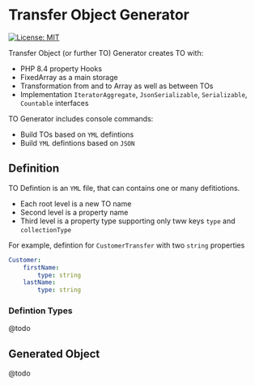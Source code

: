 Transfer Object Generator
==========================
[![License: MIT](https://img.shields.io/badge/License-MIT-yellow.svg)](https://opensource.org/licenses/MIT)

Transfer Object (or further TO) Generator creates TO with:

- PHP 8.4 property Hooks
- FixedArray as a main storage
- Transformation from and to Array as well as between TOs
- Implementation `IteratorAggregate`, `JsonSerializable`, `Serializable`, `Countable` interfaces

TO Generator includes console commands:

- Build TOs based on `YML` defintions
- Build `YML` defintions based on `JSON`


Definition
----------
TO Defintion is an `YML` file, that can contains one or many defitiotions.

 - Each root level is a new TO name
 - Second level is a property name
 - Third level is a property type supporting only tww keys `type` and `collectionType`

For example, defintion for `CustomerTransfer` with two `string` properties

```yml
Customer:
    firstName:
        type: string
    lastName:
        type: string
```

### Defintion Types
@todo

Generated Object
----------------
@todo
